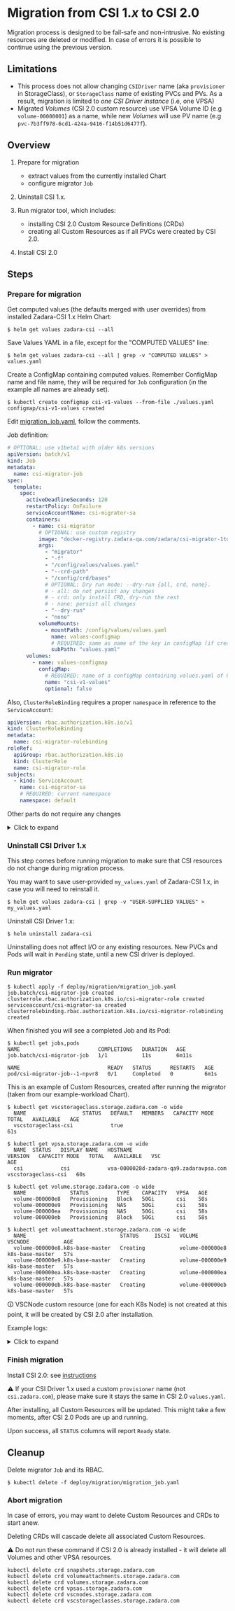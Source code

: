 # Migration from CSI 1.*x* to CSI 2.0

Migration process is designed to be fail-safe and non-intrusive.
No existing resources are deleted or modified. In case of errors it is possible to continue using the previous version.

## Limitations

- This process does not allow changing `CSIDriver` name (aka `provisioner` in StorageClass), or `StorageClass` name of
  existing PVCs and PVs. As a result, migration is limited to _one CSI Driver instance_ (i.e, one VPSA)
- Migrated _Volumes_ (CSI 2.0 custom resource) use VPSA Volume ID (e.g `volume-00000001`) as a name, while new _Volumes_
  will use PV name (e.g `pvc-7b3ff978-6cd1-424a-9416-f14b51d6477f`).

## Overview

1. Prepare for migration
    - extract values from the currently installed Chart
    - configure migrator `Job`

2. Uninstall CSI 1.x.

3. Run migrator tool, which includes:
    - installing CSI 2.0 Custom Resource Definitions (CRDs)
    - creating all Custom Resources as if all PVCs were created by CSI 2.0.

4. Install CSI 2.0

## Steps

### Prepare for migration

Get computed values (the defaults merged with user overrides) from installed Zadara-CSI 1.x Helm Chart:

```shell
$ helm get values zadara-csi --all
```

Save Values YAML in a file, except for the "COMPUTED VALUES" line:

```shell
$ helm get values zadara-csi --all | grep -v "COMPUTED VALUES" > values.yaml
```

Create a ConfigMap containing computed values.
Remember ConfigMap name and file name, they will be required for `Job` configuration
(in the example all names are already set).
```shell
$ kubectl create configmap csi-v1-values --from-file ./values.yaml
configmap/csi-v1-values created
```

Edit [migration_job.yaml](./deploy/migration/migration_job.yaml), follow the comments.

Job definition:
```yaml
# OPTIONAL: use v1beta1 with older k8s versions
apiVersion: batch/v1
kind: Job
metadata:
  name: csi-migrator-job
spec:
  template:
    spec:
      activeDeadlineSeconds: 120
      restartPolicy: OnFailure
      serviceAccountName: csi-migrator-sa
      containers:
        - name: csi-migrator
          # OPTIONAL: use custom registry
          image: "docker-registry.zadara-qa.com/zadara/csi-migrator-1to2:2.0.0"
          args:
            - "migrator"
            - "-f"
            - "/config/values/values.yaml"
            - "--crd-path"
            - "/config/crd/bases"
            # OPTIONAL: Dry run mode: --dry-run {all, crd, none}.
            # - all: do not persist any changes
            # - crd: only install CRD, dry-run the rest
            # - none: persist all changes
            - "--dry-run"
            - "none"
          volumeMounts:
            - mountPath: /config/values/values.yaml
              name: values-configmap
              # REQUIRED: same as name of the key in configMap (if created from file - same as the file name)
              subPath: "values.yaml"
      volumes:
        - name: values-configmap
          configMap:
            # REQUIRED: name of a configMap containing values.yaml of CSI v1.x
            name: "csi-v1-values"
            optional: false
```

Also, `ClusterRoleBinding` requires a proper `namespace` in reference to the `ServiceAccount`:
```yaml
apiVersion: rbac.authorization.k8s.io/v1
kind: ClusterRoleBinding
metadata:
  name: csi-migrator-rolebinding
roleRef:
  apiGroup: rbac.authorization.k8s.io
  kind: ClusterRole
  name: csi-migrator-role
subjects:
  - kind: ServiceAccount
    name: csi-migrator-sa
    # REQUIRED: current namespace
    namespace: default
```

Other parts do not require any changes

<details>
<summary>Click to expand</summary>

```yaml
apiVersion: rbac.authorization.k8s.io/v1
kind: ClusterRole
metadata:
  name: csi-migrator-role
rules:
  - apiGroups: [ "" ]
    resources: [ "persistentvolumes" ]
    verbs: [ "get", "list", "watch" ]
  - apiGroups: [ "apiextensions.k8s.io" ]
    resources: [ "customresourcedefinitions" ]
    verbs: [ "create" ]
  - apiGroups: [ "storage.zadara.com" ]
    resources: [ "*" ]
    verbs: [ "*" ]
```

```yaml
apiVersion: v1
kind: ServiceAccount
metadata:
  name: csi-migrator-sa
```

---
</details>



### Uninstall CSI Driver 1.x

This step comes before running migration to make sure that CSI resources do not change during migration process.

You may want to save user-provided `my_values.yaml` of Zadara-CSI 1.x, in case you will need to reinstall it.

```shell
$ helm get values zadara-csi | grep -v "USER-SUPPLIED VALUES" > my_values.yaml
```

Uninstall CSI Driver 1.x:
```shell
$ helm uninstall zadara-csi
```

Uninstalling does not affect I/O or any existing resources.
New PVCs and Pods will wait in `Pending` state, until a new CSI driver is deployed.

### Run migrator

```shell
$ kubectl apply -f deploy/migration/migration_job.yaml
job.batch/csi-migrator-job created
clusterrole.rbac.authorization.k8s.io/csi-migrator-role created
serviceaccount/csi-migrator-sa created
clusterrolebinding.rbac.authorization.k8s.io/csi-migrator-rolebinding created
```

When finished you will see a completed Job and its Pod:
```
$ kubectl get jobs,pods
NAME                         COMPLETIONS   DURATION   AGE
job.batch/csi-migrator-job   1/1           11s        6m11s

NAME                            READY   STATUS      RESTARTS   AGE
pod/csi-migrator-job--1-npvr8   0/1     Completed   0          6m1s
```

This is an example of Custom Resources, created after running the migrator
(taken from our example-workload Chart).

```shell
$ kubectl get vscstorageclass.storage.zadara.com -o wide
  NAME                  STATUS   DEFAULT   MEMBERS   CAPACITY MODE   TOTAL   AVAILABLE   AGE
  vscstorageclass-csi            true                                                    61s

$ kubectl get vpsa.storage.zadara.com -o wide
  NAME  STATUS   DISPLAY NAME   HOSTNAME                                 VERSION   CAPACITY MODE   TOTAL   AVAILABLE   VSC                   AGE
  csi            csi            vsa-0000028d-zadara-qa9.zadaravpsa.com                                                 vscstorageclass-csi   60s

$ kubectl get volume.storage.zadara.com -o wide
  NAME              STATUS         TYPE    CAPACITY   VPSA   AGE
  volume-000000e8   Provisioning   Block   50Gi       csi    58s
  volume-000000e9   Provisioning   NAS     50Gi       csi    58s
  volume-000000ea   Provisioning   NAS     50Gi       csi    58s
  volume-000000eb   Provisioning   Block   50Gi       csi    58s

$ kubectl get volumeattachment.storage.zadara.com -o wide
  NAME                              STATUS     ISCSI   VOLUME            VSCNODE           AGE
  volume-000000e8.k8s-base-master   Creating           volume-000000e8   k8s-base-master   57s
  volume-000000e9.k8s-base-master   Creating           volume-000000e9   k8s-base-master   57s
  volume-000000ea.k8s-base-master   Creating           volume-000000ea   k8s-base-master   57s
  volume-000000eb.k8s-base-master   Creating           volume-000000eb   k8s-base-master   57s

```

🛈 VSCNode custom resource (one for each K8s Node) is not created at this point, it will be created by CSI 2.0 after installation.

Example logs:

<details>
<summary>Click to expand</summary>

```
$ kubectl logs csi-migrator-job--1-npvr8
Feb 13 16:18:16 [INFO] Executing pre-start actions...
Feb 13 16:18:16 [INFO] Starting container...
  Feb 13 16:18:16.768811 [migrator] [1] [INFO]                            applog.reinitLogger[  70] Logger updated | mode: text, colors: true
  Feb 13 16:18:16.769741 [migrator] [1] [INFO]                                      main.main[  65] Loaded Zadara-CSI v1.x values | values: &{ValuesVPSA:{Hostname:vsa-0000028d-zadara-qa9.zadaravpsa.com Token:******** UseTLS:true VerifyTLS:true} ValuesPlugin:{Provisioner:csi.zadara.com} Images:{CSIDriver:{Tag:1.3.10}}}, path: /config/values/values.yaml
  Feb 13 16:18:17.786087 [migrator] [1] [INFO]                                      main.main[  90] Starting Custom Resources manager |
  Feb 13 16:18:17.786246 [migrator] [1] [INFO]                                      main.main[ 118] Start | opts: &{VPSAClient:0xc0006d33b0 k8sClient:0xc0006d3180 values:0xc0002b0e10 dryRunCRDs:false dryRunResources:false CSIDriverName:csi.zadara.com VSCSCName:vscstorageclass-csi VPSAName:csi commonDescription:migrated from CSI Driver csi.zadara.com v1.3.10}
  Feb 13 16:18:17.786798 [migrator] [1] [INFO]                                main.createCRDs[  32] Read resource from path | path: /config/crd/bases/storage.zadara.com_snapshots.yaml
  Feb 13 16:18:17.791215 [migrator] [1] [INFO]                                main.createCRDs[  32] Read resource from path | path: /config/crd/bases/storage.zadara.com_volumeattachments.yaml
  Feb 13 16:18:17.793044 [migrator] [1] [INFO]                                main.createCRDs[  32] Read resource from path | path: /config/crd/bases/storage.zadara.com_volumes.yaml
  Feb 13 16:18:17.795111 [migrator] [1] [INFO]                                main.createCRDs[  32] Read resource from path | path: /config/crd/bases/storage.zadara.com_vpsas.yaml
  Feb 13 16:18:17.801721 [migrator] [1] [INFO]                                main.createCRDs[  32] Read resource from path | path: /config/crd/bases/storage.zadara.com_vscnodes.yaml
  Feb 13 16:18:17.802830 [migrator] [1] [INFO]                                main.createCRDs[  32] Read resource from path | path: /config/crd/bases/storage.zadara.com_vscstorageclasses.yaml
  Feb 13 16:18:17.813452 [migrator] [1] [INFO]                                 main.k8sCreate[ 235] Create CustomResourceDefinition | CustomResourceDefinition: snapshots.storage.zadara.com, dryRun: false
  Feb 13 16:18:17.825157 [migrator] [1] [INFO]                                 main.k8sCreate[ 235] Create CustomResourceDefinition | dryRun: false, CustomResourceDefinition: volumeattachments.storage.zadara.com
  Feb 13 16:18:17.839757 [migrator] [1] [INFO]                                 main.k8sCreate[ 235] Create CustomResourceDefinition | CustomResourceDefinition: volumes.storage.zadara.com, dryRun: false
  Feb 13 16:18:17.869543 [migrator] [1] [INFO]                                 main.k8sCreate[ 235] Create CustomResourceDefinition | dryRun: false, CustomResourceDefinition: vpsas.storage.zadara.com
  Feb 13 16:18:17.882330 [migrator] [1] [INFO]                                 main.k8sCreate[ 235] Create CustomResourceDefinition | CustomResourceDefinition: vscnodes.storage.zadara.com, dryRun: false
  Feb 13 16:18:17.893684 [migrator] [1] [INFO]                                 main.k8sCreate[ 235] Create CustomResourceDefinition | CustomResourceDefinition: vscstorageclasses.storage.zadara.com, dryRun: false
  Feb 13 16:18:17.915280 [migrator] [1] [INFO]                                 main.k8sCreate[ 235] Create VSCStorageClass | VSCStorageClass: vscstorageclass-csi, dryRun: false
I0213 16:18:19.041083       1 request.go:665] Waited for 1.121831791s due to client-side throttling, not priority and fairness, request: GET:https://10.96.0.1:443/apis/scheduling.k8s.io/v1?timeout=32s
  Feb 13 16:18:20.930041 [migrator] [1] [INFO]                                 main.k8sCreate[ 235] Create VPSA | VPSA: csi, dryRun: false
  Feb 13 16:18:21.110607 [migrator] [1] [INFO]                                   main.migrate[  63] Create Volumes Custom Resources |
  Feb 13 16:18:21.110728 [migrator] [1] [INFO]                              main.convertAllPV[  80] List all PersistentVolumes |
  Feb 13 16:18:21.213167 [migrator] [1] [INFO]                              main.convertAllPV[  85] Consider only PersistentVolumes of CSIDriver csi.zadara.com |
  Feb 13 16:18:21.213299 [migrator] [1] [INFO]                              main.convertOnePV[ 121] Get VPSA Volume | PersistentVolume: pvc-72d73174-0621-4ee1-b533-52dd7608300a, VPSAVolume: volume-000000e8
  Feb 13 16:18:23.333199 [migrator] [1] [INFO]                              main.convertOnePV[ 121] Get VPSA Volume | PersistentVolume: pvc-b57a2631-8bdc-4b65-899a-0a33ee00074d, VPSAVolume: volume-000000e9
  Feb 13 16:18:23.412054 [migrator] [1] [INFO]                              main.convertOnePV[ 121] Get VPSA Volume | PersistentVolume: pvc-aafb01db-2109-4364-b6d3-e77daf048a08, VPSAVolume: volume-000000eb
  Feb 13 16:18:23.452024 [migrator] [1] [INFO]                              main.convertOnePV[ 121] Get VPSA Volume | PersistentVolume: pvc-5fea7c87-0028-4b9d-b4ca-b7b95251ef14, VPSAVolume: volume-000000ea
  Feb 13 16:18:23.483061 [migrator] [1] [INFO]                              main.convertAllPV[ 104] Selected PersistentVolumes for migration | selected: 4, CSIDriver: csi.zadara.com, total: 4
  Feb 13 16:18:23.483208 [migrator] [1] [INFO]                                 main.k8sCreate[ 235] Create Volume | Volume: volume-000000e8, dryRun: false
  Feb 13 16:18:23.922674 [migrator] [1] [INFO]                           main.k8sUpdateStatus[ 246] Set Volume status | Volume: volume-000000e8, dryRun: false
  Feb 13 16:18:23.933756 [migrator] [1] [INFO]                                 main.k8sCreate[ 235] Create Volume | Volume: volume-000000e9, dryRun: false
  Feb 13 16:18:23.940823 [migrator] [1] [INFO]                           main.k8sUpdateStatus[ 246] Set Volume status | Volume: volume-000000e9, dryRun: false
  Feb 13 16:18:23.958965 [migrator] [1] [INFO]                                 main.k8sCreate[ 235] Create Volume | Volume: volume-000000eb, dryRun: false
  Feb 13 16:18:23.967673 [migrator] [1] [INFO]                           main.k8sUpdateStatus[ 246] Set Volume status | Volume: volume-000000eb, dryRun: false
  Feb 13 16:18:23.978704 [migrator] [1] [INFO]                                 main.k8sCreate[ 235] Create Volume | Volume: volume-000000ea, dryRun: false
  Feb 13 16:18:23.985173 [migrator] [1] [INFO]                           main.k8sUpdateStatus[ 246] Set Volume status | Volume: volume-000000ea, dryRun: false
  Feb 13 16:18:23.993610 [migrator] [1] [INFO]                                   main.migrate[  69] Create VolumeAttachments Custom Resources |
  Feb 13 16:18:23.994284 [migrator] [1] [INFO]                             main.convertAllVAs[ 169] List Servers of VPSA Volume | VPSAVolume: volume-000000e8, PersistentVolume: pvc-72d73174-0621-4ee1-b533-52dd7608300a
  Feb 13 16:18:24.089675 [migrator] [1] [INFO]                             main.convertAllVAs[ 169] List Servers of VPSA Volume | PersistentVolume: pvc-b57a2631-8bdc-4b65-899a-0a33ee00074d, VPSAVolume: volume-000000e9
  Feb 13 16:18:24.162706 [migrator] [1] [INFO]                             main.convertAllVAs[ 169] List Servers of VPSA Volume | VPSAVolume: volume-000000eb, PersistentVolume: pvc-aafb01db-2109-4364-b6d3-e77daf048a08
  Feb 13 16:18:24.243237 [migrator] [1] [INFO]                             main.convertAllVAs[ 169] List Servers of VPSA Volume | PersistentVolume: pvc-5fea7c87-0028-4b9d-b4ca-b7b95251ef14, VPSAVolume: volume-000000ea
  Feb 13 16:18:24.476647 [migrator] [1] [INFO]                                 main.k8sCreate[ 235] Create VolumeAttachment | dryRun: false, VolumeAttachment: volume-000000e8.k8s-base-master
  Feb 13 16:18:24.551607 [migrator] [1] [INFO]                           main.k8sUpdateStatus[ 246] Set VolumeAttachment status | VolumeAttachment: volume-000000e8.k8s-base-master, dryRun: false
  Feb 13 16:18:24.558314 [migrator] [1] [INFO]                                 main.k8sCreate[ 235] Create VolumeAttachment | VolumeAttachment: volume-000000e9.k8s-base-master, dryRun: false
  Feb 13 16:18:24.567585 [migrator] [1] [INFO]                           main.k8sUpdateStatus[ 246] Set VolumeAttachment status | dryRun: false, VolumeAttachment: volume-000000e9.k8s-base-master
  Feb 13 16:18:24.574219 [migrator] [1] [INFO]                                 main.k8sCreate[ 235] Create VolumeAttachment | VolumeAttachment: volume-000000eb.k8s-base-master, dryRun: false
  Feb 13 16:18:24.581149 [migrator] [1] [INFO]                           main.k8sUpdateStatus[ 246] Set VolumeAttachment status | dryRun: false, VolumeAttachment: volume-000000eb.k8s-base-master
  Feb 13 16:18:24.592495 [migrator] [1] [INFO]                                 main.k8sCreate[ 235] Create VolumeAttachment | dryRun: false, VolumeAttachment: volume-000000ea.k8s-base-master
  Feb 13 16:18:24.599221 [migrator] [1] [INFO]                           main.k8sUpdateStatus[ 246] Set VolumeAttachment status | VolumeAttachment: volume-000000ea.k8s-base-master, dryRun: false
  Feb 13 16:18:24.611127 [migrator] [1] [INFO]                                   main.migrate[  74] Done |
```

---
</details>

### Finish migration

Install CSI 2.0: see [instructions](helm_deploy.md)

⚠ If your CSI Driver 1.x used a custom `provisioner` name (not `csi.zadara.com`),
please make sure it stays the same in CSI 2.0 `values.yaml`.

After installing, all Custom Resources will be updated.
This might take a few moments, after CSI 2.0 Pods are up and running.

Upon success, all `STATUS` columns will report `Ready` state.

## Cleanup

Delete migrator `Job` and its RBAC.
```
$ kubectl delete -f deploy/migration/migration_job.yaml
```

### Abort migration

In case of errors, you may want to delete Custom Resources and CRDs to start anew.

Deleting CRDs will cascade delete all associated Custom Resources.

⚠ Do not run these command if CSI 2.0 is already installed - it will delete all Volumes and other VPSA resources.

```
kubectl delete crd snapshots.storage.zadara.com
kubectl delete crd volumeattachments.storage.zadara.com
kubectl delete crd volumes.storage.zadara.com
kubectl delete crd vpsas.storage.zadara.com
kubectl delete crd vscnodes.storage.zadara.com
kubectl delete crd vscstorageclasses.storage.zadara.com
```
